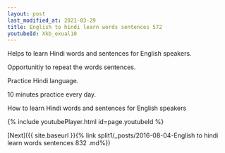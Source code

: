 ```yaml
---
layout: post
last_modified_at: 2021-03-29
title: English to hindi learn words sentences 572 
youtubeId: Xkb_exual10
---
```

 
 
Helps to learn Hindi words and sentences for English speakers.

Opportunitiy to repeat the words sentences. 

Practice Hindi language. 
 
10 minutes practice every day. 
 
How to learn Hindi words and sentences for English speakers 
 
{% include youtubePlayer.html id=page.youtubeId %}
 
 
[Next]({{ site.baseurl }}{% link  split1/_posts/2016-08-04-English to hindi learn words sentences 832 .md%})
 
